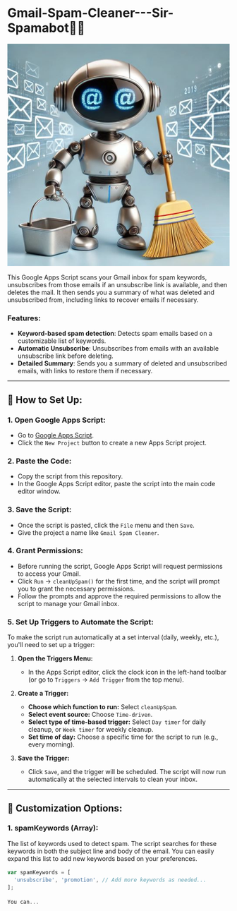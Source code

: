 # Gmail-Spam-Cleaner---Sir-Spamabot🧹🤖

![Spam Cleaner Bot](https://github.com/RNBBarrett/Gmail-Spam-Cleaner---Sir-Spamabot/blob/main/spam-cleaning-robot.jpg?raw=true)

This Google Apps Script scans your Gmail inbox for spam keywords, unsubscribes from those emails if an unsubscribe link is available, and then deletes the mail. It then sends you a summary of what was deleted and unsubscribed from, including links to recover emails if necessary.

### Features:
- **Keyword-based spam detection**: Detects spam emails based on a customizable list of keywords.
- **Automatic Unsubscribe**: Unsubscribes from emails with an available unsubscribe link before deleting.
- **Detailed Summary**: Sends you a summary of deleted and unsubscribed emails, with links to restore them if necessary.

---

## 🚀 How to Set Up:

### 1. **Open Google Apps Script:**
- Go to [Google Apps Script](https://script.google.com/).
- Click the `New Project` button to create a new Apps Script project.

### 2. **Paste the Code:**
- Copy the script from this repository.
- In the Google Apps Script editor, paste the script into the main code editor window.

### 3. **Save the Script:**
- Once the script is pasted, click the `File` menu and then `Save`.
- Give the project a name like `Gmail Spam Cleaner`.

### 4. **Grant Permissions:**
- Before running the script, Google Apps Script will request permissions to access your Gmail.
- Click `Run` -> `cleanUpSpam()` for the first time, and the script will prompt you to grant the necessary permissions.
- Follow the prompts and approve the required permissions to allow the script to manage your Gmail inbox.

### 5. **Set Up Triggers to Automate the Script:**

To make the script run automatically at a set interval (daily, weekly, etc.), you'll need to set up a trigger:

1. **Open the Triggers Menu:**
   - In the Apps Script editor, click the clock icon in the left-hand toolbar (or go to `Triggers` -> `Add Trigger` from the top menu).

2. **Create a Trigger:**
   - **Choose which function to run:** Select `cleanUpSpam`.
   - **Select event source:** Choose `Time-driven`.
   - **Select type of time-based trigger:** Select `Day timer` for daily cleanup, or `Week timer` for weekly cleanup.
   - **Set time of day:** Choose a specific time for the script to run (e.g., every morning).

3. **Save the Trigger:**
   - Click `Save`, and the trigger will be scheduled. The script will now run automatically at the selected intervals to clean your inbox.

---

## 🧰 Customization Options:

### 1. **spamKeywords** (Array):
The list of keywords used to detect spam. The script searches for these keywords in both the subject line and body of the email. You can easily expand this list to add new keywords based on your preferences.

```javascript
var spamKeywords = [
  'unsubscribe', 'promotion', // Add more keywords as needed...
];

You can...
